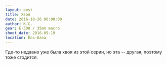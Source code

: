 ```yaml
---
layout: post
title: Хвоя
date: 2016-10-26 00:00:00
author: К.С.
gear: E-300 / 35mm macro
shoot_date: 2016-09-19
location: Ёль-база
---
```


Где-то недавно уже была хвоя из этой серии, но эта -- другая, поэтому тоже сгодится.
